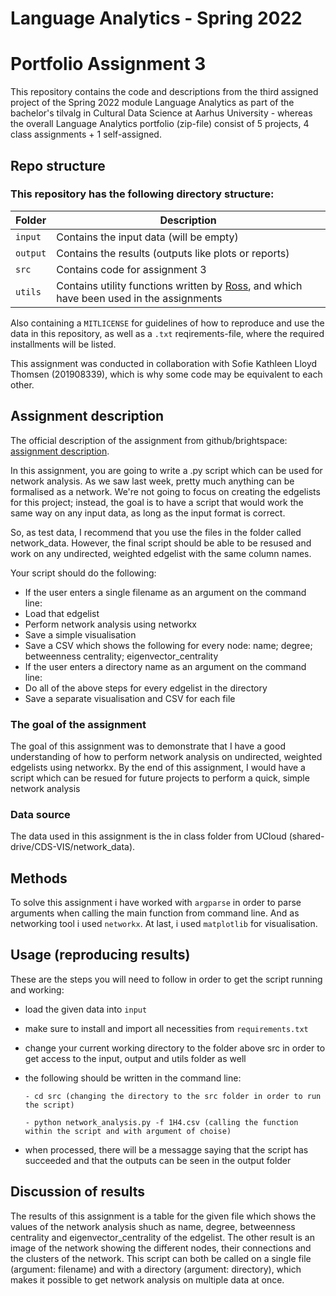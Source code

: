 
# Language Analytics - Spring 2022
# Portfolio Assignment 3

This repository contains the code and descriptions from the third assigned project of the Spring 2022 module Language Analytics as part of the bachelor's tilvalg in Cultural Data Science at Aarhus University - whereas the overall Language Analytics portfolio (zip-file) consist of 5 projects, 4 class assignments + 1 self-assigned.

## Repo structure
### This repository has the following directory structure:

| **Folder** | **Description** |
| ----------- | ----------- |
| ```input``` | Contains the input data (will be empty) |
| ```output``` | Contains the results (outputs like plots or reports)  |
| ```src``` | Contains code for assignment 3 |
| ```utils``` | Contains utility functions written by [Ross](https://pure.au.dk/portal/en/persons/ross-deans-kristensenmclachlan(29ad140e-0785-4e07-bdc1-8af12f15856c).html), and which have been used in the assignments |

Also containing a ```MITLICENSE``` for guidelines of how to reproduce and use the data in this repository, as well as a ```.txt``` reqirements-file, where the required installments will be listed.

This assignment was conducted in collaboration with Sofie Kathleen Lloyd Thomsen (201908339), which is why some code may be equivalent to each other.  

## Assignment description
The official description of the assignment from github/brightspace: [assignment description](https://github.com/CDS-AU-DK/cds-language/blob/main/assignments/assignment3.md).

In this assignment, you are going to write a .py script which can be used for network analysis. As we saw last week, pretty much anything can be formalised as a network. We're not going to focus on creating the edgelists for this project; instead, the goal is to have a script that would work the same way on any input data, as long as the input format is correct.

So, as test data, I recommend that you use the files in the folder called network_data. However, the final script should be able to be resused and work on any undirected, weighted edgelist with the same column names.

Your script should do the following:

- If the user enters a single filename as an argument on the command line:
- Load that edgelist
- Perform network analysis using networkx
- Save a simple visualisation
- Save a CSV which shows the following for every node:
name; degree; betweenness centrality; eigenvector_centrality
- If the user enters a directory name as an argument on the command line:
- Do all of the above steps for every edgelist in the directory
- Save a separate visualisation and CSV for each file


### The goal of the assignment 
The goal of this assignment was to demonstrate that I have a good understanding of how to perform network analysis on undirected, weighted edgelists using networkx. By the end of this assignment, I would have a script which can be resued for future projects to perform a quick, simple network analysis

### Data source
The data used in this assignment is the in class folder from UCloud (shared-drive/CDS-VIS/network_data). 


## Methods
To solve this assignment i have worked with ```argparse``` in order to parse arguments when calling the main function from command line. And as networking tool i used ```networkx```. At last, i used ```matplotlib``` for visualisation.

## Usage (reproducing results)
These are the steps you will need to follow in order to get the script running and working:
- load the given data into ```input```
- make sure to install and import all necessities from ```requirements.txt``` 
- change your current working directory to the folder above src in order to get access to the input, output and utils folder as well 
- the following should be written in the command line:

      - cd src (changing the directory to the src folder in order to run the script)
      
      - python network_analysis.py -f 1H4.csv (calling the function within the script and with argument of choise)
      
- when processed, there will be a messagge saying that the script has succeeded and that the outputs can be seen in the output folder 



## Discussion of results
The results of this assignment is a table for the given file which shows the values of the network analysis shuch as name, degree, betweenness centrality and eigenvector_centrality of the edgelist. The other result is an image of the network showing the different nodes, their connections and the clusters of the network. This script can both be called on a single file (argument: filename) and with a directory (argument: directory), which makes it possible to get network analysis on multiple data at once. 

